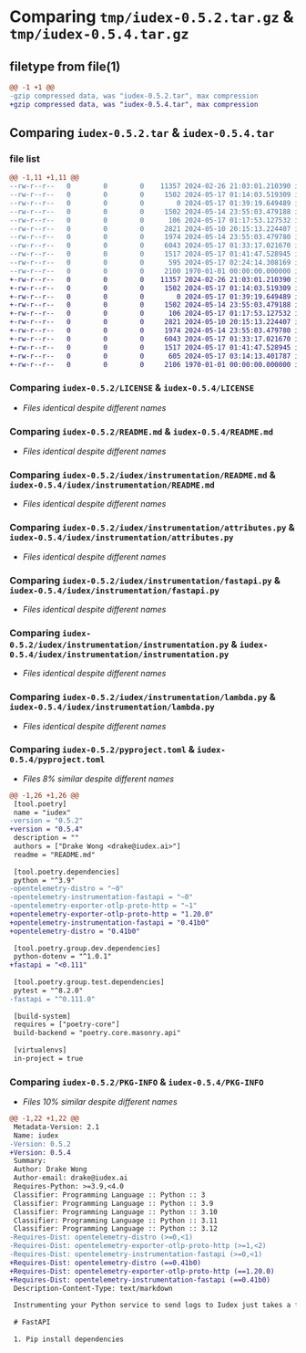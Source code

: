 # Comparing `tmp/iudex-0.5.2.tar.gz` & `tmp/iudex-0.5.4.tar.gz`

## filetype from file(1)

```diff
@@ -1 +1 @@
-gzip compressed data, was "iudex-0.5.2.tar", max compression
+gzip compressed data, was "iudex-0.5.4.tar", max compression
```

## Comparing `iudex-0.5.2.tar` & `iudex-0.5.4.tar`

### file list

```diff
@@ -1,11 +1,11 @@
--rw-r--r--   0        0        0    11357 2024-02-26 21:03:01.210390 iudex-0.5.2/LICENSE
--rw-r--r--   0        0        0     1502 2024-05-17 01:14:03.519309 iudex-0.5.2/README.md
--rw-r--r--   0        0        0        0 2024-05-17 01:39:19.649489 iudex-0.5.2/iudex/__init__.py
--rw-r--r--   0        0        0     1502 2024-05-14 23:55:03.479188 iudex-0.5.2/iudex/instrumentation/README.md
--rw-r--r--   0        0        0      106 2024-05-17 01:17:53.127532 iudex-0.5.2/iudex/instrumentation/__init__.py
--rw-r--r--   0        0        0     2821 2024-05-10 20:15:13.224407 iudex-0.5.2/iudex/instrumentation/attributes.py
--rw-r--r--   0        0        0     1974 2024-05-14 23:55:03.479780 iudex-0.5.2/iudex/instrumentation/fastapi.py
--rw-r--r--   0        0        0     6043 2024-05-17 01:33:17.021670 iudex-0.5.2/iudex/instrumentation/instrumentation.py
--rw-r--r--   0        0        0     1517 2024-05-17 01:41:47.528945 iudex-0.5.2/iudex/instrumentation/lambda.py
--rw-r--r--   0        0        0      595 2024-05-17 02:24:14.308169 iudex-0.5.2/pyproject.toml
--rw-r--r--   0        0        0     2100 1970-01-01 00:00:00.000000 iudex-0.5.2/PKG-INFO
+-rw-r--r--   0        0        0    11357 2024-02-26 21:03:01.210390 iudex-0.5.4/LICENSE
+-rw-r--r--   0        0        0     1502 2024-05-17 01:14:03.519309 iudex-0.5.4/README.md
+-rw-r--r--   0        0        0        0 2024-05-17 01:39:19.649489 iudex-0.5.4/iudex/__init__.py
+-rw-r--r--   0        0        0     1502 2024-05-14 23:55:03.479188 iudex-0.5.4/iudex/instrumentation/README.md
+-rw-r--r--   0        0        0      106 2024-05-17 01:17:53.127532 iudex-0.5.4/iudex/instrumentation/__init__.py
+-rw-r--r--   0        0        0     2821 2024-05-10 20:15:13.224407 iudex-0.5.4/iudex/instrumentation/attributes.py
+-rw-r--r--   0        0        0     1974 2024-05-14 23:55:03.479780 iudex-0.5.4/iudex/instrumentation/fastapi.py
+-rw-r--r--   0        0        0     6043 2024-05-17 01:33:17.021670 iudex-0.5.4/iudex/instrumentation/instrumentation.py
+-rw-r--r--   0        0        0     1517 2024-05-17 01:41:47.528945 iudex-0.5.4/iudex/instrumentation/lambda.py
+-rw-r--r--   0        0        0      605 2024-05-17 03:14:13.401787 iudex-0.5.4/pyproject.toml
+-rw-r--r--   0        0        0     2106 1970-01-01 00:00:00.000000 iudex-0.5.4/PKG-INFO
```

### Comparing `iudex-0.5.2/LICENSE` & `iudex-0.5.4/LICENSE`

 * *Files identical despite different names*

### Comparing `iudex-0.5.2/README.md` & `iudex-0.5.4/README.md`

 * *Files identical despite different names*

### Comparing `iudex-0.5.2/iudex/instrumentation/README.md` & `iudex-0.5.4/iudex/instrumentation/README.md`

 * *Files identical despite different names*

### Comparing `iudex-0.5.2/iudex/instrumentation/attributes.py` & `iudex-0.5.4/iudex/instrumentation/attributes.py`

 * *Files identical despite different names*

### Comparing `iudex-0.5.2/iudex/instrumentation/fastapi.py` & `iudex-0.5.4/iudex/instrumentation/fastapi.py`

 * *Files identical despite different names*

### Comparing `iudex-0.5.2/iudex/instrumentation/instrumentation.py` & `iudex-0.5.4/iudex/instrumentation/instrumentation.py`

 * *Files identical despite different names*

### Comparing `iudex-0.5.2/iudex/instrumentation/lambda.py` & `iudex-0.5.4/iudex/instrumentation/lambda.py`

 * *Files identical despite different names*

### Comparing `iudex-0.5.2/pyproject.toml` & `iudex-0.5.4/pyproject.toml`

 * *Files 8% similar despite different names*

```diff
@@ -1,26 +1,26 @@
 [tool.poetry]
 name = "iudex"
-version = "0.5.2"
+version = "0.5.4"
 description = ""
 authors = ["Drake Wong <drake@iudex.ai>"]
 readme = "README.md"
 
 [tool.poetry.dependencies]
 python = "^3.9"
-opentelemetry-distro = "~0"
-opentelemetry-instrumentation-fastapi = "~0"
-opentelemetry-exporter-otlp-proto-http = "~1"
+opentelemetry-exporter-otlp-proto-http = "1.20.0"
+opentelemetry-instrumentation-fastapi = "0.41b0"
+opentelemetry-distro = "0.41b0"
 
 [tool.poetry.group.dev.dependencies]
 python-dotenv = "^1.0.1"
+fastapi = "<0.111"
 
 [tool.poetry.group.test.dependencies]
 pytest = "^8.2.0"
-fastapi = "^0.111.0"
 
 [build-system]
 requires = ["poetry-core"]
 build-backend = "poetry.core.masonry.api"
 
 [virtualenvs]
 in-project = true
```

### Comparing `iudex-0.5.2/PKG-INFO` & `iudex-0.5.4/PKG-INFO`

 * *Files 10% similar despite different names*

```diff
@@ -1,22 +1,22 @@
 Metadata-Version: 2.1
 Name: iudex
-Version: 0.5.2
+Version: 0.5.4
 Summary: 
 Author: Drake Wong
 Author-email: drake@iudex.ai
 Requires-Python: >=3.9,<4.0
 Classifier: Programming Language :: Python :: 3
 Classifier: Programming Language :: Python :: 3.9
 Classifier: Programming Language :: Python :: 3.10
 Classifier: Programming Language :: Python :: 3.11
 Classifier: Programming Language :: Python :: 3.12
-Requires-Dist: opentelemetry-distro (>=0,<1)
-Requires-Dist: opentelemetry-exporter-otlp-proto-http (>=1,<2)
-Requires-Dist: opentelemetry-instrumentation-fastapi (>=0,<1)
+Requires-Dist: opentelemetry-distro (==0.41b0)
+Requires-Dist: opentelemetry-exporter-otlp-proto-http (==1.20.0)
+Requires-Dist: opentelemetry-instrumentation-fastapi (==0.41b0)
 Description-Content-Type: text/markdown
 
 Instrumenting your Python service to send logs to Iudex just takes a few steps.
 
 # FastAPI
 
 1. Pip install dependencies
```

